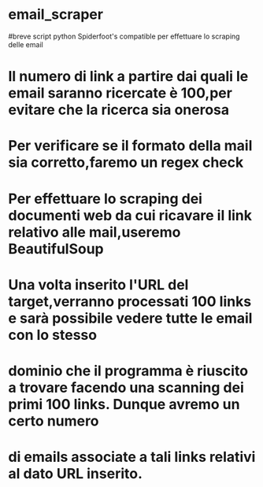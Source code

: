 # email_scraper
#breve script python Spiderfoot's compatible per effettuare lo scraping delle email
# Il numero di link a partire dai quali le email saranno ricercate è 100,per evitare che la ricerca sia onerosa
# Per verificare se il formato della mail sia corretto,faremo un regex check
# Per effettuare lo scraping dei documenti web da cui ricavare il link relativo alle mail,useremo BeautifulSoup
# Una volta inserito l'URL del target,verranno processati 100 links e sarà possibile vedere tutte le email con lo stesso
# dominio che il programma è riuscito a trovare facendo una scanning dei primi 100 links. Dunque avremo un certo numero
# di emails associate a tali links relativi al dato URL inserito.
